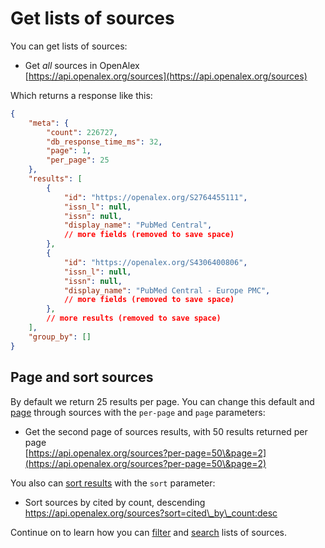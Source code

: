 # Get lists of sources

You can get lists of sources:

* Get _all_ sources in OpenAlex\
  [https://api.openalex.org/sources](https://api.openalex.org/sources)

Which returns a response like this:

```json
{
    "meta": {
        "count": 226727,
        "db_response_time_ms": 32,
        "page": 1,
        "per_page": 25
    },
    "results": [
        {
            "id": "https://openalex.org/S2764455111",
            "issn_l": null,
            "issn": null,
            "display_name": "PubMed Central",
            // more fields (removed to save space)
        },
        {
            "id": "https://openalex.org/S4306400806",
            "issn_l": null,
            "issn": null,
            "display_name": "PubMed Central - Europe PMC",
            // more fields (removed to save space)
        },
        // more results (removed to save space)
    ],
    "group_by": []
}
```

## Page and sort sources

By default we return 25 results per page. You can change this default and [page](../../how-to-use-the-api/get-lists-of-entities/paging.md) through sources with the `per-page` and `page` parameters:

* Get the second page of sources results, with 50 results returned per page\
  [https://api.openalex.org/sources?per-page=50\&page=2](https://api.openalex.org/sources?per-page=50\&page=2)

You also can [sort results](../../how-to-use-the-api/get-lists-of-entities/sort-entity-lists.md) with the `sort` parameter:

* Sort sources by cited by count, descending\
  https://api.openalex.org/sources?sort=cited\_by\_count:desc

Continue on to learn how you can [filter](filter-venues.md) and [search](search-venues.md) lists of sources.
